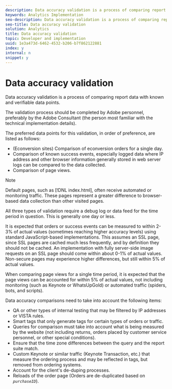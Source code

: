 ```yaml
---
description: Data accuracy validation is a process of comparing report data with known and verifiable data points.
keywords: Analytics Implementation
seo-description: Data accuracy validation is a process of comparing report data with known and verifiable data points.
seo-title: Data accuracy validation
solution: Analytics
title: Data accuracy validation
topic: Developer and implementation
uuid: 1e3a473d-6462-4532-b206-b7f862122881
index: y
internal: n
snippet: y
---
```


# Data accuracy validation

Data accuracy validation is a process of comparing report data with known and verifiable data points.

The validation process should be completed by Adobe personnel, preferably by the Adobe Consultant (the person most familiar with the technical implementation details).

The preferred data points for this validation, in order of preference, are listed as follows:

* (Econversion sites) Comparison of econversion orders for a single day. 
* Comparison of known success events, especially logged data where IP address and other browser information generally stored in web server logs can be compared to the data collected. 
* Comparison of page views.

>[!NOTE]
>
>Default pages, such as [!DNL index.html], often receive automated or monitoring traffic. These pages represent a greater difference to browser-based data collection than other visited pages.

All three types of validation require a debug log or data feed for the time period in question. This is generally one day or less.

It is expected that orders or success events can be measured to within 2-3% of actual values (sometimes reaching higher accuracy levels) using standard JavaScript-based implementations. This assumes an SSL page, since SSL pages are cached much less frequently, and by definition they should not be cached. An implementation with fully server-side image requests on an SSL page should come within about 0-1% of actual values. Non-secure pages may experience higher differences, but still within 5% of actual values.

When comparing page views for a single time period, it is expected that the page views can be accounted for within 5% of actual values, not including monitoring (such as Keynote or WhatsUpGold) or automated traffic (spiders, bots, and scripts).

Data accuracy comparisons need to take into account the following items:

* QA or other types of internal testing that may be filtered by IP addresses or VISTA rules. 
* Smart tags that only generate tags for certain types of orders or traffic. 
* Queries for comparison must take into account what is being measured by the website (not including returns, orders placed by customer service personnel, or other special conditions). 
* Ensure that the time zone differences between the query and the report suite match. 
* Custom Keynote or similar traffic (Keynote Transaction, etc.) that measure the ordering process and may be reflected in tags, but removed from ordering systems. 
* Account for the client's de-duping processes. 
* Reloads of the order page (Orders are de-duplicated based on *`purchaseID`*).

